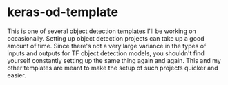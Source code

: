 # keras-od-template
This is one of several object detection templates I'll be working on occasionally. Setting up object detection projects can take up a good amount of time. Since there's not a very large variance in the types of inputs and outputs for TF object detection models, you shouldn't find yourself constantly setting up the same thing again and again. This and my other templates are meant to make the setup of such projects quicker and easier.
